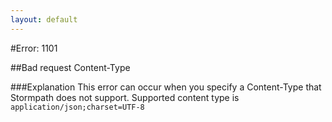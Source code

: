 ```yaml
---
layout: default
---
```

                 
#Error: 1101

##Bad request Content-Type


###Explanation
This error can occur when you specify a Content-Type that Stormpath does not support. Supported content type is `application/json;charset=UTF-8`
